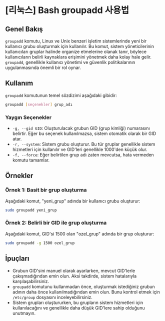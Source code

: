 # [리눅스] Bash groupadd 사용법

## Genel Bakış
`groupadd` komutu, Linux ve Unix benzeri işletim sistemlerinde yeni bir kullanıcı grubu oluşturmak için kullanılır. Bu komut, sistem yöneticilerinin kullanıcıları gruplar halinde organize etmelerine olanak tanır, böylece kullanıcıların belirli kaynaklara erişimini yönetmek daha kolay hale gelir. `groupadd`, genellikle kullanıcı yönetimi ve güvenlik politikalarının uygulanmasında önemli bir rol oynar.

## Kullanım
`groupadd` komutunun temel sözdizimi aşağıdaki gibidir:

```bash
groupadd [seçenekler] grup_adı
```

### Yaygın Seçenekler
- `-g, --gid GID`: Oluşturulacak grubun GID (grup kimliği) numarasını belirtir. Eğer bu seçenek kullanılmazsa, sistem otomatik olarak bir GID atar.
- `-r, --system`: Sistem grubu oluşturur. Bu tür gruplar genellikle sistem hizmetleri için kullanılır ve GID'leri genellikle 1000'den küçük olur.
- `-f, --force`: Eğer belirtilen grup adı zaten mevcutsa, hata vermeden komutu tamamlar.

## Örnekler
### Örnek 1: Basit bir grup oluşturma
Aşağıdaki komut, "yeni_grup" adında bir kullanıcı grubu oluşturur:

```bash
sudo groupadd yeni_grup
```

### Örnek 2: Belirli bir GID ile grup oluşturma
Aşağıdaki komut, GID'si 1500 olan "ozel_grup" adında bir grup oluşturur:

```bash
sudo groupadd -g 1500 ozel_grup
```

## İpuçları
- Grubun GID'sini manuel olarak ayarlarken, mevcut GID'lerle çakışmadığından emin olun. Aksi takdirde, sistem hatalarıyla karşılaşabilirsiniz.
- `groupadd` komutunu kullanmadan önce, oluşturmak istediğiniz grubun adının daha önce kullanılmadığından emin olun. Bunu kontrol etmek için `/etc/group` dosyasını inceleyebilirsiniz.
- Sistem grupları oluştururken, bu grupların sistem hizmetleri için kullanılacağını ve genellikle daha düşük GID'lere sahip olduğunu unutmayın.